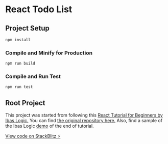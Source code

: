 # React Todo List

## Project Setup

```sh
npm install
```

### Compile and Minify for Production

```sh
npm run build
```

### Compile and Run Test

```sh
npm run test
```

## Root Project

This project was started from following this [React Tutorial for Beginners by Ibas Logic.](https://ibaslogic.com/react-tutorial-for-beginners/) You can find [the original repository here.](https://github.com/Ibaslogic/react-todo-project) Also, find a sample of the Ibas Logic [demo](https://ibaslogic.github.io/react-todo-project/) of the end of tutorial.

[View code on StackBlitz ⚡️](https://stackblitz.com/edit/react-vv5yj9)
